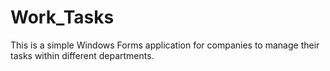 # Work_Tasks
This is a simple Windows Forms application for companies to manage their tasks within different departments.
